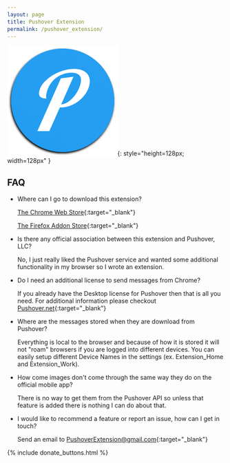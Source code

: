 ```yaml
---
layout: page
title: Pushover Extension
permalink: /pushover_extension/
---
```


![Pushover](/resources/images/pushover-icon-256.png){: style="height=128px; width=128px" }

## FAQ

- Where can I go to download this extension?

  [The Chrome Web Store](https://chrome.google.com/webstore/detail/pushover-unofficial/fcmngfmocgakhjghfmgbbhlkenccgpdh){:target="_blank"}

    [The Firefox Addon Store](https://addons.mozilla.org/addon/pushover-unofficial/){:target="_blank"}

- Is there any official association between this extension and Pushover, LLC?

  No, I just really liked the Pushover service and wanted some additional functionality in my browser so I wrote an extension.

- Do I need an additional license to send messages from Chrome?

  If you already have the Desktop license for Pushover then that is all you need. For additional information please checkout [Pushover.net](https://pushover.net/clients/desktop){:target="_blank"}

- Where are the messages stored when they are download from Pushover?

  Everything is local to the browser and because of how it is stored it will not "roam" browsers if you are logged into different devices.  You can easily setup different Device Names in the settings (ex. Extension_Home and Extension_Work).

- How come images don't come through the same way they do on the official mobile app?

  There is no way to get them from the Pushover API so unless that feature is added there is nothing I can do about that.

- I would like to recommend a feature or report an issue, how can I get in touch?

  Send an email to [PushoverExtension@gmail.com](mailto:PushoverExtension@gmail.com){:target="_blank"}


{% include donate_buttons.html %}
